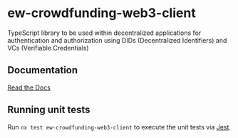 # ew-crowdfunding-web3-client

TypeScript library to be used within decentralized applications for authentication and authorization using DIDs (Decentralized Identifiers) and VCs (Verifiable Credentials)

## Documentation

[Read the Docs](https://energy-web-foundation-iam-client-lib.readthedocs-hosted.com/_/sharing/ojw5kxd0al7k1llbcp78i6oiv)

## Running unit tests

Run `nx test ew-crowdfunding-web3-client` to execute the unit tests via [Jest](https://jestjs.io).
